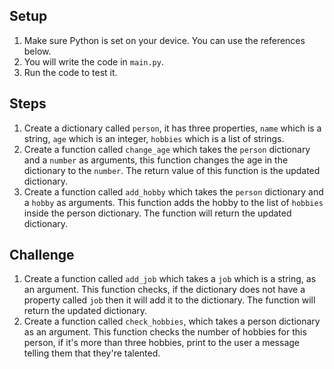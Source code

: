 ## Setup

1. Make sure Python is set on your device. You can use the references below.
2. You will write the code in `main.py`.
3. Run the code to test it.



## Steps

1. Create a dictionary called `person`, it has three properties, `name` which is a string, `age` which is an integer, `hobbies` which is a list of strings.
2. Create a function called `change_age` which takes the `person` dictionary and a `number` as arguments, this function changes the age in the dictionary to the `number`. The return value of this function is the updated dictionary.
3. Create a function called `add_hobby` which takes the `person` dictionary and a `hobby` as arguments. This function adds the hobby to the list of `hobbies` inside the person dictionary. The function will return the updated dictionary.

## Challenge
1. Create a function called `add_job` which takes a `job` which is a string, as an argument. This function checks, if the dictionary does not have a property called `job` then it will add it to the dictionary. The function will return the updated dictionary.
2. Create a function called `check_hobbies`, which takes a person dictionary as an argument. This function checks the number of hobbies for this person, if it's more than three hobbies, print to the user a message telling them that they're talented.
